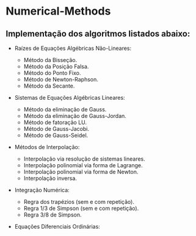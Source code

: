 # Numerical-Methods

## Implementação dos algoritmos listados abaixo: 
- Raízes de Equações Algébricas Não-Lineares:
  * Método da Bisseção.
  * Método da Posição Falsa.
  * Método do Ponto Fixo.
  * Método de Newton-Raphson.
  * Método da Secante.
  
- Sistemas de Equações Algébricas Lineares:
    * Método da eliminação de Gauss.
    * Método da eliminação de Gauss-Jordan.
    * Método de fatoração LU.
    * Método de Gauss-Jacobi.
    * Método de Gauss-Seidel.
    
- Métodos de Interpolação:
    * Interpolação via resolução de sistemas lineares.
    * Interpolação polinomial via forma de Lagrange.
    * Interpolação polinomial via forma de Newton.
    * Interpolação inversa.
    
- Integração Numérica:
    * Regra dos trapézios (sem e com repetição).
    * Regra 1/3 de Simpson (sem e com repetição).
    * Regra 3/8 de Simpson.
    
- Equações Diferenciais Ordinárias:
